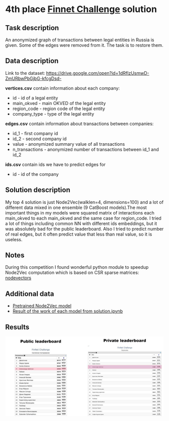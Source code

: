 # 4th place [Finnet Challenge](https://github.com/finnethackaton/finnet) solution

## Task description
  An anonymized graph of transactions between legal entities in Russia is given. Some of the edges were removed from it. The task is to restore them.
## Data description
Link to the dataset: https://drive.google.com/open?id=1dRfIzUsmwD-ZmURbwPbGjbG-kfcgDsd-

**vertices.csv** contain information about each company:
- id - id of a legal entity
- main_okved - main OKVED of the legal entity
- region_code - region code of the legal entity
- company_type - type of the legal entity

**edges.csv** contain information about transactions between companies:
- id_1 - first company id
- id_2 - second company id
- value - anonymized summary value of all transactions
- n_transactions - anonymized number of transactions between id_1 and id_2

**ids.csv** contain ids we have to predict edges for
- id - id of the company

## Solution description
  My top 4 solution is just Node2Vec(walklen=4, dimensions=100) and a lot of different data mixed in one ensemble (9 CatBoost models).The most important things in my models were squared matrix of interactions each main_okved to each main_okved and the same case for region_code. I tried a lot of things including common NN with different ids embeddings, but it was absolutely bad for the public leaderboard. Also I tried to predict number of real edges, but it often predict value that less than real value, so it is useless.
## Notes
  During this competition I found wonderful python module to speedup Node2Vec computation which is based on CSR sparse matrices: [nodevectors](https://github.com/VHRanger/nodevectors)
## Additional data
- [Pretrained Node2Vec model](https://drive.google.com/open?id=1GHPqj_5pi3pPiRYuZvvtXhRKv38aVRhY)
- [Result of the work of each model from solution.ipynb](https://drive.google.com/open?id=1pErKYHUtORbRffrPhJhGtNeL9ck42Fge)

## Results
![Public: 6404; Private: 6389](https://github.com/Shemka/Finnet_Challenge_Solution/blob/master/img/public_private.jpg)
